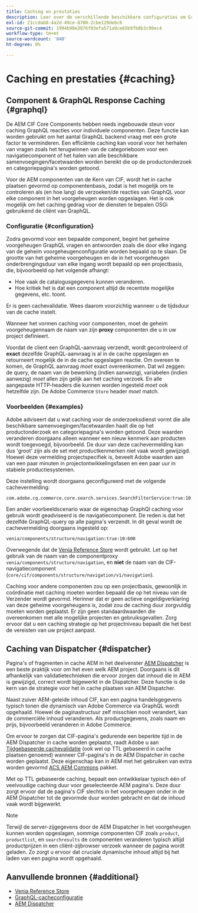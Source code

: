 ```yaml
---
title: Caching en prestaties
description: Leer over de verschillende beschikbare configuraties om GraphQL en inhoud het in cache plaatsen toe te laten om de prestaties van uw handelsimplementatie te optimaliseren.
exl-id: 21ccdab8-4a2d-49ce-8700-2cbe129debc6
source-git-commit: 1994b90e3876f03efa571a9ce65b9fb8b3c90ec4
workflow-type: tm+mt
source-wordcount: '840'
ht-degree: 0%

---
```


# Caching en prestaties {#caching}

## Component &amp; GraphQL Response Caching {#graphql}

De AEM CIF Core Components hebben reeds ingebouwde steun voor caching GraphQL reacties voor individuele componenten. Deze functie kan worden gebruikt om het aantal GraphQL backend vraag met een grote factor te verminderen. Een efficiënte caching kan vooral voor het herhalen van vragen zoals het terugwinnen van de categorieboom voor een navigatiecomponent of het halen van alle beschikbare samenvoegingen/facetwaarden worden bereikt die op de productonderzoek en categoriepagina&#39;s worden getoond.

Voor de AEM componenten van de Kern van CIF, wordt het in cache plaatsen gevormd op componentenbasis, zodat is het mogelijk om te controleren als (en hoe lang) de verzoeken/de reacties van GraphQL voor elke component in het voorgeheugen worden opgeslagen. Het is ook mogelijk om het caching gedrag voor de diensten te bepalen OSGi gebruikend de cliënt van GraphQL.

### Configuratie {#configuration}

Zodra gevormd voor een bepaalde component, begint het geheime voorgeheugen GraphQL vragen en antwoorden zoals die door elke ingang van de geheim voorgeheugenconfiguratie worden bepaald op te slaan. De grootte van het geheime voorgeheugen en de in het voorgeheugen onderbrengingsduur van elke ingang wordt bepaald op een projectbasis, die, bijvoorbeeld op het volgende afhangt:

* Hoe vaak de catalogusgegevens kunnen veranderen.
* Hoe kritiek het is dat een component altijd de recentste mogelijke gegevens, etc. toont.

Er is geen cachevalidatie. Wees daarom voorzichtig wanneer u de tijdsduur van de cache instelt.

Wanneer het vormen caching voor componenten, moet de geheim voorgeheugennaam de naam van zijn **proxy** componenten die u in uw project definieert.

Voordat de client een GraphQL-aanvraag verzendt, wordt gecontroleerd of **exact** dezelfde GraphQL-aanvraag is al in de cache opgeslagen en retourneert mogelijk de in de cache opgeslagen reactie. Om overeen te komen, de GraphQL aanvraag _moet_ exact overeenkomen. Dat wil zeggen: de query, de naam van de bewerking (indien aanwezig), variabelen (indien aanwezig) _moet_ allen zijn gelijk aan het caching verzoek. En alle aangepaste HTTP-headers die kunnen worden ingesteld _moet_ ook hetzelfde zijn. De Adobe Commerce `Store` header _moet_ match.

### Voorbeelden {#examples}

Adobe adviseert dat u wat caching voor de onderzoeksdienst vormt die alle beschikbare samenvoegingen/facetwaarden haalt die op het productonderzoek en categoriepagina&#39;s worden getoond. Deze waarden veranderen doorgaans alleen wanneer een nieuw kenmerk aan producten wordt toegevoegd, bijvoorbeeld. De duur van deze cachevermelding kan dus &#39;groot&#39; zijn als de set met productkenmerken niet vaak wordt gewijzigd. Hoewel deze vermelding projectspecifiek is, beveelt Adobe waarden aan van een paar minuten in projectontwikkelingsfasen en een paar uur in stabiele productiesystemen.

Deze instelling wordt doorgaans geconfigureerd met de volgende cachevermelding:

```
com.adobe.cq.commerce.core.search.services.SearchFilterService:true:10:3600
```

Een ander voorbeeldscenario waar de eigenschap GraphQl caching voor gebruik wordt geadviseerd is de navigatiecomponent. De reden is dat het dezelfde GraphQL-query op alle pagina&#39;s verzendt. In dit geval wordt de cachevermelding doorgaans ingesteld op:

```
venia/components/structure/navigation:true:10:600
```

Overwegende dat de [Venia Reference Store](https://github.com/adobe/aem-cif-guides-venia) wordt gebruikt. Let op het gebruik van de naam van de componentproxy `venia/components/structure/navigation`, en **niet** de naam van de CIF-navigatiecomponent (`core/cif/components/structure/navigation/v1/navigation`).

Caching voor andere componenten zou op een projectbasis, gewoonlijk in coördinatie met caching moeten worden bepaald die op het niveau van de Verzender wordt gevormd. Herinner dat er geen actieve ongeldigverklaring van deze geheime voorgeheugens is, zodat zou de caching duur zorgvuldig moeten worden geplaatst. Er zijn geen standaardwaarden die overeenkomen met alle mogelijke projecten en gebruiksgevallen. Zorg ervoor dat u een caching strategie op het projectniveau bepaalt die het best de vereisten van uw project aanpast.

## Caching van Dispatcher {#dispatcher}

Pagina&#39;s of fragmenten in cache AEM in het deelvenster [AEM Dispatcher](https://experienceleague.adobe.com/docs/experience-manager-dispatcher/using/dispatcher.html) is een beste praktijk voor om het even welk AEM project. Doorgaans is dit afhankelijk van validatietechnieken die ervoor zorgen dat inhoud die in AEM is gewijzigd, correct wordt bijgewerkt in de Dispatcher. Deze functie is de kern van de strategie voor het in cache plaatsen van AEM Dispatcher.

Naast zuiver AEM-geleide inhoud CIF, kan een pagina handelsgegevens typisch tonen die dynamisch van Adobe Commerce via GraphQL wordt opgehaald. Hoewel de paginastructuur zelf misschien nooit verandert, kan de commerciële inhoud veranderen. Als productgegevens, zoals naam en prijs, bijvoorbeeld veranderen in Adobe Commerce.

Om ervoor te zorgen dat CIF-pagina&#39;s gedurende een beperkte tijd in de AEM Dispatcher in cache worden geplaatst, raadt Adobe u aan [Tijdgebaseerde cachevalidatie](https://experienceleague.adobe.com/docs/experience-manager-dispatcher/using/configuring/dispatcher-configuration.html#configuring-time-based-cache-invalidation-enablettl) (ook wel op TTL gebaseerd in cache plaatsen genoemd) wanneer CIF-pagina&#39;s in de AEM Dispatcher in cache worden geplaatst. Deze eigenschap kan in AEM met het gebruiken van extra worden gevormd [ACS AEM Commons](https://adobe-consulting-services.github.io/acs-aem-commons/) pakket.

Met op TTL gebaseerde caching, bepaalt een ontwikkelaar typisch één of veelvoudige caching duur voor geselecteerde AEM pagina&#39;s. Deze duur zorgt ervoor dat de pagina&#39;s CIF slechts in het voorgeheugen onder in de AEM Dispatcher tot de gevormde duur worden gebracht en dat de inhoud vaak wordt bijgewerkt.

>[!NOTE]
>
>Terwijl de server-zijgegevens door de AEM Dispatcher in het voorgeheugen kunnen worden opgeslagen, sommige componenten CIF zoals `product`, `productlist`, en `searchresults` de componenten veranderen typisch altijd productprijzen in een cliënt-zijbrowser verzoek wanneer de pagina wordt geladen. Zo zorgt u ervoor dat cruciale dynamische inhoud altijd bij het laden van een pagina wordt opgehaald.

## Aanvullende bronnen {#additional}

* [Venia Reference Store](https://github.com/adobe/aem-cif-guides-venia)
* [GraphQL-cacheconfiguratie](https://github.com/adobe/commerce-cif-graphql-client#caching)
* [AEM Dispatcher](https://experienceleague.adobe.com/docs/experience-manager-dispatcher/using/dispatcher.html)
